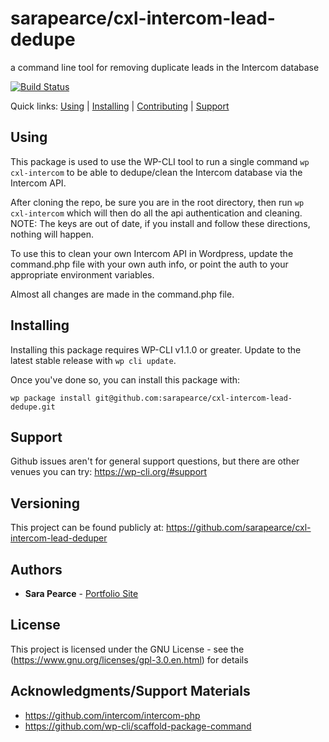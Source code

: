 sarapearce/cxl-intercom-lead-dedupe
===================================

a command line tool for removing duplicate leads in the Intercom database

[![Build Status](https://travis-ci.org/sarapearce/cxl-intercom-lead-dedupe.svg?branch=master)](https://travis-ci.org/sarapearce/cxl-intercom-lead-dedupe)

Quick links: [Using](#using) | [Installing](#installing) | [Contributing](#contributing) | [Support](#support)

## Using

This package is used to use the WP-CLI tool to run a single command `wp cxl-intercom` to be able to dedupe/clean the Intercom database via the Intercom API.

After cloning the repo, be sure you are in the root directory, then run `wp cxl-intercom` which will then do all the api authentication and cleaning. NOTE: The keys are out of date, if you install and follow these directions, nothing will happen. 

To use this to clean your own Intercom API in Wordpress, update the command.php file with your own auth info, or point the auth to your appropriate environment variables.

Almost all changes are made in the command.php file.


## Installing

Installing this package requires WP-CLI v1.1.0 or greater. Update to the latest stable release with `wp cli update`.

Once you've done so, you can install this package with:

    wp package install git@github.com:sarapearce/cxl-intercom-lead-dedupe.git


## Support

Github issues aren't for general support questions, but there are other venues you can try: https://wp-cli.org/#support

## Versioning

This project can be found publicly at: https://github.com/sarapearce/cxl-intercom-lead-deduper

## Authors

* **Sara Pearce** - [Portfolio Site](http://sarapearce.net)

## License

This project is licensed under the GNU License - see the (https://www.gnu.org/licenses/gpl-3.0.en.html) for details

## Acknowledgments/Support Materials

* https://github.com/intercom/intercom-php
* https://github.com/wp-cli/scaffold-package-command
